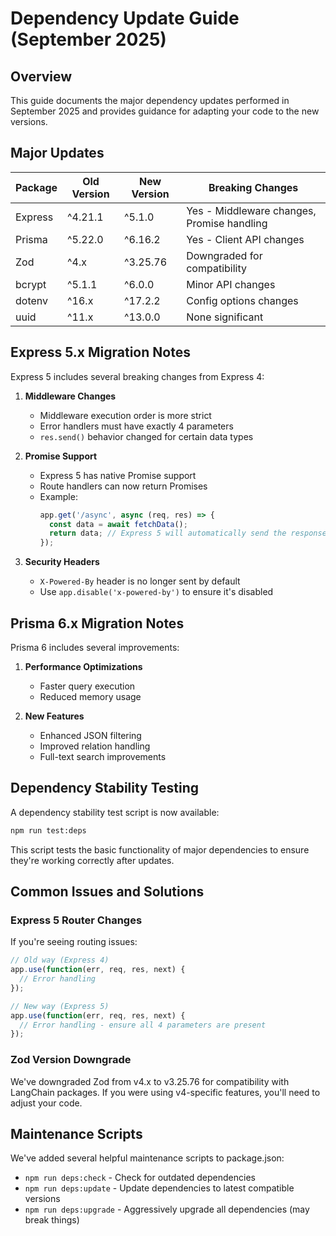 # Dependency Update Guide (September 2025)

## Overview

This guide documents the major dependency updates performed in September 2025 and provides guidance for adapting your code to the new versions.

## Major Updates

| Package | Old Version | New Version | Breaking Changes |
|---------|------------|-------------|------------------|
| Express | ^4.21.1 | ^5.1.0 | Yes - Middleware changes, Promise handling |
| Prisma | ^5.22.0 | ^6.16.2 | Yes - Client API changes |
| Zod | ^4.x | ^3.25.76 | Downgraded for compatibility |
| bcrypt | ^5.1.1 | ^6.0.0 | Minor API changes |
| dotenv | ^16.x | ^17.2.2 | Config options changes |
| uuid | ^11.x | ^13.0.0 | None significant |

## Express 5.x Migration Notes

Express 5 includes several breaking changes from Express 4:

1. **Middleware Changes**
   - Middleware execution order is more strict
   - Error handlers must have exactly 4 parameters
   - `res.send()` behavior changed for certain data types

2. **Promise Support**
   - Express 5 has native Promise support
   - Route handlers can now return Promises
   - Example:
     ```js
     app.get('/async', async (req, res) => {
       const data = await fetchData();
       return data; // Express 5 will automatically send the response
     });
     ```

3. **Security Headers**
   - `X-Powered-By` header is no longer sent by default
   - Use `app.disable('x-powered-by')` to ensure it's disabled

## Prisma 6.x Migration Notes

Prisma 6 includes several improvements:

1. **Performance Optimizations**
   - Faster query execution
   - Reduced memory usage

2. **New Features**
   - Enhanced JSON filtering
   - Improved relation handling
   - Full-text search improvements

## Dependency Stability Testing

A dependency stability test script is now available:

```bash
npm run test:deps
```

This script tests the basic functionality of major dependencies to ensure they're working correctly after updates.

## Common Issues and Solutions

### Express 5 Router Changes

If you're seeing routing issues:

```js
// Old way (Express 4)
app.use(function(err, req, res, next) {
  // Error handling
});

// New way (Express 5)
app.use(function(err, req, res, next) {
  // Error handling - ensure all 4 parameters are present
});
```

### Zod Version Downgrade

We've downgraded Zod from v4.x to v3.25.76 for compatibility with LangChain packages. If you were using v4-specific features, you'll need to adjust your code.

## Maintenance Scripts

We've added several helpful maintenance scripts to package.json:

- `npm run deps:check` - Check for outdated dependencies
- `npm run deps:update` - Update dependencies to latest compatible versions
- `npm run deps:upgrade` - Aggressively upgrade all dependencies (may break things)
